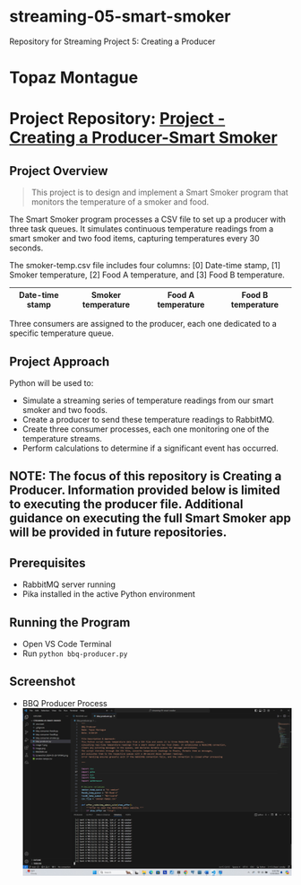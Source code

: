 # streaming-05-smart-smoker
Repository for Streaming Project 5: Creating a Producer

# Topaz Montague

# Project Repository: [Project  - Creating a Producer-Smart Smoker](https://github.com/tfmontague/streaming-05-smart-smoker)

## Project Overview

> This project is to design and implement a Smart Smoker program that monitors the temperature of a smoker and food.

The Smart Smoker program processes a CSV file to set up a producer with three task queues. It simulates continuous temperature readings from a smart smoker and two food items, capturing temperatures every 30 seconds.

The smoker-temp.csv file includes four columns: [0] Date-time stamp, [1] Smoker temperature, [2] Food A temperature, and [3] Food B temperature.

| Date-time stamp | Smoker temperature | Food A temperature | Food B temperature |
|-----------------|--------------------|--------------------|--------------------|

Three consumers are assigned to the producer, each one dedicated to a specific temperature queue.

## Project Approach

Python will be used to:

- Simulate a streaming series of temperature readings from our smart smoker and two foods.
- Create a producer to send these temperature readings to RabbitMQ.
- Create three consumer processes, each one monitoring one of the temperature streams. 
- Perform calculations to determine if a significant event has occurred.

## NOTE: The focus of this repository is Creating a Producer. Information provided below is limited to executing the producer file. Additional guidance on executing the full Smart Smoker app will be provided in future repositories.

## Prerequisites

- RabbitMQ server running
- Pika installed in the active Python environment

## Running the Program

- Open VS Code Terminal
- Run `python bbq-producer.py`

## Screenshot

- BBQ Producer Process
![alt text](<Screenshot 2024-05-29 210915.png>)


